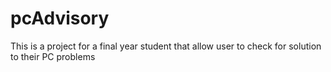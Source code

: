 # pcAdvisory
This is a project for a final year student that allow user to check for solution to their PC problems
